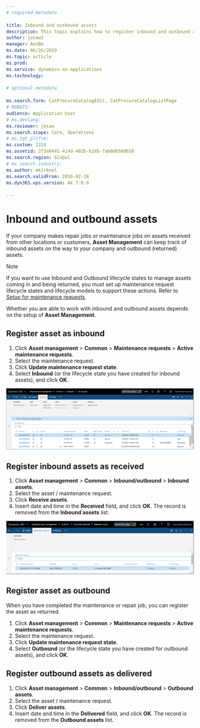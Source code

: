 ```yaml
---
# required metadata

title: Inbound and outbound assets
description: This topic explains how to register inbound and outbound assets in Asset Management.
author: josaw1
manager: AnnBe
ms.date: 06/26/2019
ms.topic: article
ms.prod: 
ms.service: dynamics-ax-applications
ms.technology: 

# optional metadata

ms.search.form: CatProcureCatalogEdit, CatProcureCatalogListPage
# ROBOTS: 
audience: Application User
# ms.devlang: 
ms.reviewer: josaw
ms.search.scope: Core, Operations
# ms.tgt_pltfrm: 
ms.custom: 2214
ms.assetid: 2f3e0441-414d-402b-b28b-7ab0d650d658
ms.search.region: Global
# ms.search.industry: 
ms.author: mkirknel
ms.search.validFrom: 2016-02-28
ms.dyn365.ops.version: AX 7.0.0

---
```


# Inbound and outbound assets


If your company makes repair jobs or maintenance jobs on assets received from other locations or customers, **Asset Management** can keep track of inbound assets on the way to your company and outbound (returned) assets.

>[!NOTE]
>If you want to use Inbound and Outbound lifecycle states to manage assets coming in and being returned, you must set up maintenance request lifecycle states and lifecycle models to support these actions. Refer to [Setup for maintenance requests](../setup-for-requests/requests.md).

Whether you are able to work with inbound and outbound assets depends on the setup of **Asset Management**.

## Register asset as inbound

1. Click **Asset management** > **Common** > **Maintenance requests** > **Active maintenance requests**.
2. Select the maintenance request.
3. Click **Update maintenance request state**.
4. Select **Inbound** (or the lifecycle state you have created for inbound assets), and click **OK**.

![Figure 1](media/07-manage-maintenance-requests.png)


## Register inbound assets as received

1. Click **Asset management** > **Common** > **Inbound/outbound** > **Inbound assets**.
2. Select the asset / maintenance request.
3. Click **Receive assets**.
4. Insert date and time in the **Received** field, and click **OK**. The record is removed from the **Inbound assets** list.

![Figure 2](media/08-manage-maintenance-requests.png)


## Register asset as outbound

When you have completed the maintenance or repair job, you can register the asset as returned.

1. Click **Asset management** > **Common** > **Maintenance requests** > **Active maintenance requests**.
2. Select the maintenance request.
3. Click **Update maintenance request state**.
4. Select **Outbound** (or the lifecycle state you have created for outbound assets), and click **OK**.


## Register outbound assets as delivered

1. Click **Asset management** > **Common** > **Inbound/outbound** > **Outbound assets**.
2. Select the asset / maintenance request.
3. Click **Deliver assets**.
4. Insert date and time in the **Delivered** field, and click **OK**. The record is removed from the **Outbound assets** list.

